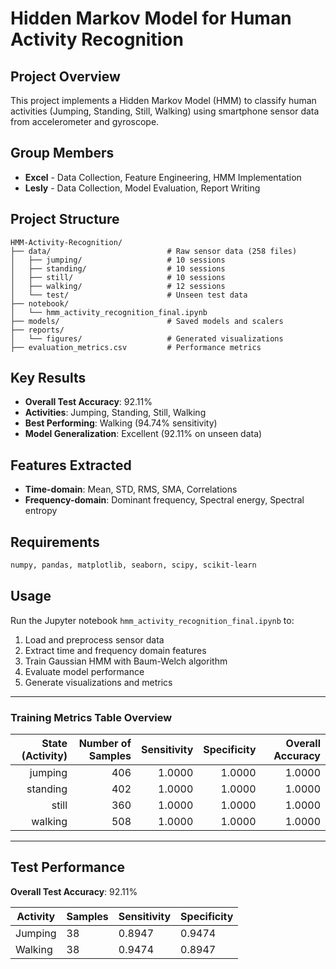 # Hidden Markov Model for Human Activity Recognition

## Project Overview
This project implements a Hidden Markov Model (HMM) to classify human activities (Jumping, Standing, Still, Walking) using smartphone sensor data from accelerometer and gyroscope.

## Group Members
- **Excel** - Data Collection, Feature Engineering, HMM Implementation
- **Lesly** - Data Collection, Model Evaluation, Report Writing

## Project Structure
```
HMM-Activity-Recognition/
├── data/                          # Raw sensor data (258 files)
│   ├── jumping/                   # 10 sessions
│   ├── standing/                  # 10 sessions  
│   ├── still/                     # 10 sessions
│   ├── walking/                   # 12 sessions
│   └── test/                      # Unseen test data
├── notebook/
│   └── hmm_activity_recognition_final.ipynb
├── models/                        # Saved models and scalers
├── reports/
│   └── figures/                   # Generated visualizations
├── evaluation_metrics.csv         # Performance metrics
```

## Key Results
- **Overall Test Accuracy**: 92.11%
- **Activities**: Jumping, Standing, Still, Walking
- **Best Performing**: Walking (94.74% sensitivity)
- **Model Generalization**: Excellent (92.11% on unseen data)

## Features Extracted
- **Time-domain**: Mean, STD, RMS, SMA, Correlations
- **Frequency-domain**: Dominant frequency, Spectral energy, Spectral entropy

## Requirements
```bash
numpy, pandas, matplotlib, seaborn, scipy, scikit-learn
```

## Usage
Run the Jupyter notebook `hmm_activity_recognition_final.ipynb` to:
1. Load and preprocess sensor data
2. Extract time and frequency domain features
3. Train Gaussian HMM with Baum-Welch algorithm
4. Evaluate model performance
5. Generate visualizations and metrics
---

### **Training Metrics Table Overview**

| **State (Activity)** | **Number of Samples** | **Sensitivity** | **Specificity** | **Overall Accuracy** |
| -------------------: | --------------------: | --------------: | --------------: | -------------------: |
|              jumping |                   406 |          1.0000 |          1.0000 |               1.0000 |
|             standing |                   402 |          1.0000 |          1.0000 |               1.0000 |
|                still |                   360 |          1.0000 |          1.0000 |               1.0000 |
|              walking |                   508 |          1.0000 |          1.0000 |               1.0000 |
---
## Test Performance

**Overall Test Accuracy**: 92.11%

| Activity | Samples | Sensitivity | Specificity |
|----------|---------|-------------|-------------|
| Jumping  | 38      | 0.8947      | 0.9474      |
| Walking  | 38      | 0.9474      | 0.8947      |

